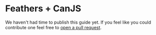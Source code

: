 # Feathers + CanJS

We haven't had time to publish this guide yet. If you feel like you could contribute one feel free to [open a pull request](https://github.com/feathersjs/feathers-docs/edit/master/frameworks/canjs.md).
